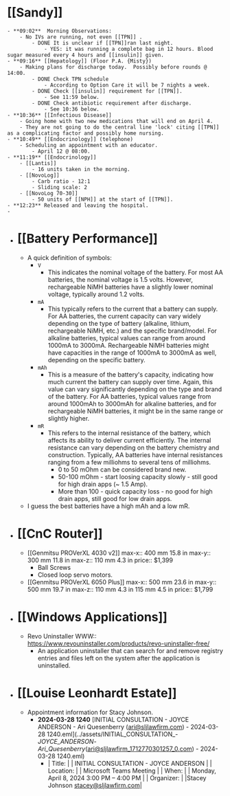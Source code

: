 # [[Sandy]]
	- **09:02**  Morning Observations:
		- No IVs are running, not even [[TPN]] .
			- DONE It is unclear if [[TPN]]ran last night.
				- YES: it was running a complete bag in 12 hours. Blood sugar measured every 4 hours and [[insulin]] given.
	- **09:16** [[Hepatology]] (Floor P.A. {Misty})
		- Making plans for discharge today.  Possibly before rounds @ 14:00.
			- DONE Check TPN schedule
				- According to Option Care it will be 7 nights a week.
			- DONE Check [[insulin]] requirement for [[TPN]].
				- See 11:59 below.
			- DONE Check antibiotic requirement after discharge.
				- See 10:36 below.
	- **10:36** [[Infectious Disease]]
		- Going home with two new medications that will end on April 4.
		- They are not going to do the central line 'lock' citing [[TPN]] as a complicating factor and possibly home nursing.
	- **10:49** [[Endocrinology]] (telephone)
		- Scheduling an appointment with an educator.
			- April 12 @ 08:00.
	- **11:19** [[Endocrinology]]
		- [[Lantis]]
			- 16 units taken in the morning.
		- [[NovoLog]]
			- Carb ratio - 12:1
			- Sliding scale: 2
		- [[NovoLog 70-30]]
			- 50 units of [[NPH]] at the start of [[TPN]].
	- **12:23** Released and leaving the hospital.
	-
- # [[Battery Performance]]
	- A quick definition of symbols:
		- `V`
			- This indicates the nominal voltage of the battery. For most AA batteries, the nominal voltage is 1.5 volts. However, rechargeable NiMH batteries have a slightly lower nominal voltage, typically around 1.2 volts.
		- `mA`
			- This typically refers to the current that a battery can supply. For AA batteries, the current capacity can vary widely depending on the type of battery (alkaline, lithium, rechargeable NiMH, etc.) and the specific brand/model. For alkaline batteries, typical values can range from around 1000mA to 3000mA. Rechargeable NiMH batteries might have capacities in the range of 1000mA to 3000mA as well, depending on the specific battery.
		- `mAh`
			- This is a measure of the battery's capacity, indicating how much current the battery can supply over time. Again, this value can vary significantly depending on the type and brand of the battery. For AA batteries, typical values range from around 1000mAh to 3000mAh for alkaline batteries, and for rechargeable NiMH batteries, it might be in the same range or slightly higher.
		- `mR`
			- This refers to the internal resistance of the battery, which affects its ability to deliver current efficiently. The internal resistance can vary depending on the battery chemistry and construction. Typically, AA batteries have internal resistances ranging from a few milliohms to several tens of milliohms.
				- 0 to 50 mOhm can be considered brand new.
				- 50-100 mOhm - start loosing capacity slowly - still good for high drain apps (~ 1.5 Amp).
				- More than 100 - quick capacity loss - no good for high drain apps, still good for low drain apps.
	- I guess the best batteries have a high mAh and a low mR.
- # [[CnC Router]]
	- [[Genmitsu PROVerXL 4030 v2]]
	  max-x:: 400 mm 15.8 in
	  max-y::  300 mm  11.8 in
	  max-z::  110 mm  4.3 in
	  price:: $1,399
		- Ball Screws
		- Closed loop servo motors.
	- [[Genmitsu PROVerXL 6050 Plus]]
	  max-x:: 500 mm 23.6 in
	  max-y::  500 mm  19.7 in
	  max-z:: 110 mm  4.3 in 115 mm  4.5 in
	  price:: $1,799
- # [[Windows Applications]]
	- Revo Uninstaller
	  WWW:: https://www.revouninstaller.com/products/revo-uninstaller-free/
		- An application uninstaller that can search for and remove registry entries and files left on the system after the application is uninstalled.
- # [[Louise Leonhardt Estate]]
	- Appointment information for Stacy Johnson.
		- **2024-03-28 1240** [INITIAL CONSULTATION - JOYCE ANDERSON - Ari Quesenberry (ari@sljlawfirm.com) - 2024-03-28 1240.eml](../assets/INITIAL_CONSULTATION_-_JOYCE_ANDERSON_-_Ari_Quesenberry_(ari@sljlawfirm_1712770301257_0.com) - 2024-03-28 1240.eml)
			- | Title: | 
			               | INITIAL CONSULTATION - JOYCE ANDERSON  |
			  | Location: | 
			             | Microsoft Teams Meeting |
			  | When: | 
			             | Monday, April 8, 2024 3:00 PM – 4:00 PM |
			  | Organizer: | 
			             |Stacey Johnson <stacey@sljlawfirm.com>|